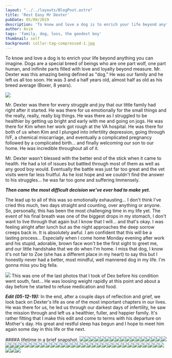 ```yaml
---
layout: "../../layouts/BlogPost.astro"
title: 'Rest Easy Mr Dexter'
pubDate: 05/09/2019
description: 'To know and love a dog is to enrich your life beyond anything you can imagine. Dogs are a special breed of beings who are one part wolf, one part human, and inifinite parts filled with love and loyalty beyond measure.'
author: Asim
tags: 'family, dog, loss, the goodest boy'
thumbnail: self
background: collar-tag-compressed-1.jpg
---
```


To know and love a dog is to enrich your life beyond anything you can imagine. Dogs are a special breed of beings who are one part wolf, one part human, and inifinite parts filled with love and loyalty beyond measure. Mr. Dexter was this amazing being defined as "dog." He was our family and he left us all too soon. He was 3 and a half years old, almost half as old as his breed average (Boxer, 8 years). 

![](/Media/blog/dexter.jpg)

Mr. Dexter was there for every struggle and joy that our little family had right after it started. He was there for us emotionally for the small things and the really, really, really big things. He was there as I struggled to be healthier by getting up bright and early with me and going on jogs. He was there for Kim when her work got rough at the VA hospital. He was there for both of us when Kim and I plunged into infertility depression, going through IVF, a chemical miscarriage, and eventually a complicated pregnancy followed by a complicated birth... and finally welcoming our son to our home. He was incredible throughout all of it.

Mr. Dexter wasn't blessed with the better end of the stick when it came to health. He had a lot of issues but battled through most of them as well as any good boy would. Eventually the battle was just far too great and the vet visits were far less fruitful. As he lost hope and we couldn't find the answer to his struggles... he was far too gone and suffering Immensely. 

**_Then came the most difficult decision we've ever had to make yet._**

The lead up to all of this was so emotionally exhausting... I don't think I've cried this much, two days straight and counting, over anything or anyone. So, personally, this has been the most challenging time in my life yet. The event of his final breath was one of the biggest drops in my stomach, I don't want to live through that again but I know that I will... and that's okay. I was feeling alright after lunch but as the night approaches the deep sorrow creeps back in. It is absolutely awful. I am confident that this will be a lasting process... Especially when I come home Monday evening after work and his stupid, adorable, brown face won't be the first sight to greet me, and our little handshake that we do when I'm home. I miss that dog, I know it's not fair to Zoe (she has a different place in my heart) to say this but I honestly never had a better, most mindful, well mannered dog in my life. I'm gonna miss you big fella.
 
![](/Media/blog/IMG_20190505_195354.jpg)
This was one of the last photos that I took of Dex before his condition went south, fast... He was loosing weight rapidly at this point and about a day before he started to refuse medication and food.

_**Edit (05-12-19):**_
In the end, after a couple days of reflection and grief, we look back on Dexter's life as one of the most important chapters in our lives. He was there for us, he led us through our darkest days of infertility, he saw the mission through and left us a healthier, fuller, and happier family. It's rather fitting that I make this edit and come to terms with his departure on Mother's day. His great and restful sleep has begun and I hope to meet him again some day in this life or the next. 

####A lifetime in a brief snapshot.
![](/media/blog/FullSizeRender_22.jpg)![](/media/blog/531935308.jpg)![](/media/blog/FullSizeRender_29.jpg)![](/media/blog/IMG_0598.JPG)![](/media/blog/IMG_0554.jpg)![](/media/blog/IMG_0648.JPG)![](/media/blog/IMG_0613.jpg)![](/media/blog/IMG_0663.JPG)![](/media/blog/IMG_0671.JPG)![](/media/blog/IMG_0691.jpg)![](/media/blog/IMG_0680.JPG)![](/media/blog/IMG_0726.jpg)![](/media/blog/IMG_0722.jpg)![](/media/blog/IMG_0790.jpg)![](/media/blog/IMG_0739.jpg)![](/media/blog/IMG_0859.jpg)![](/media/blog/IMG_0809.jpg)![](/media/blog/IMG_0928.jpg)![](/media/blog/IMG_0882.jpg)![](/media/blog/IMG_0930.jpg)![](/media/blog/IMG_0928.jpg)![](/media/blog/IMG_0976.jpg)![](/media/blog/IMG_0946.jpg)![](/media/blog/IMG_1021.jpg)![](/media/blog/IMG_0996_1.jpg)![](/media/blog/IMG_1170.jpg)![](/media/blog/IMG_1058.jpg)![](/media/blog/IMG_1294.jpg)![](/media/blog/IMG_1206.jpg)![](/media/blog/IMG_1413.jpg)![](/media/blog/IMG_1296.jpg)![](/media/blog/IMG_1431.jpg)![](/media/blog/IMG_1419.jpg)![](/media/blog/IMG_1547.jpg)![](/media/blog/IMG_1727.jpg)![](/media/blog/IMG_2374.jpg)![](/media/blog/IMG_1992.jpg)![](/media/blog/IMG_20170126_222418.jpg)![](/media/blog/IMG_20170204_144516.jpg)![](/media/blog/IMG_20170130_213648.jpg)![](/media/blog/IMG_20170512_212606.jpg)![](/media/blog/IMG_20170211_122133.jpg)![](/media/blog/IMG_20170708_211138.jpg)![](/media/blog/IMG_20170601_215117.jpg)![](/media/blog/IMG_20170927_191040.jpg)![](/media/blog/IMG_20170726_211816.jpg)![](/media/blog/IMG_20190315_090110.jpg)![](/media/blog/IMG_20190216_114351.jpg)![](/media/blog/IMG952930.jpg)![](/media/blog/IMG_20190331_195021.jpg)![](/media/blog/IMG954609.jpg)